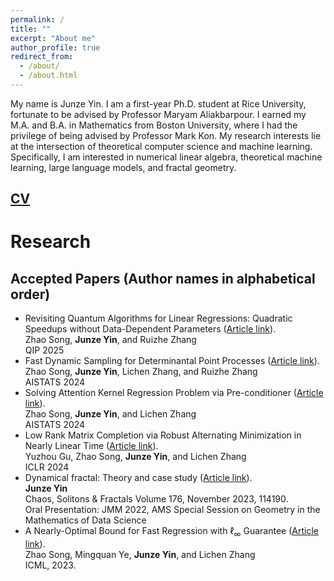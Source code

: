 ```yaml
---
permalink: /
title: ""
excerpt: "About me"
author_profile: true
redirect_from:
  - /about/
  - /about.html
---
```


My name is Junze Yin. I am a first-year Ph.D. student at Rice University, fortunate to be advised by Professor Maryam Aliakbarpour. I earned my M.A. and B.A. in Mathematics from Boston University, where I had the privilege of being advised by Professor Mark Kon. My research interests lie at the intersection of theoretical computer science and machine learning. Specifically, I am interested in numerical linear algebra, theoretical machine learning, large language models, and fractal geometry.

## [CV](../files/Junze_Yin_2024_PhD_CV_PS.pdf)

# Research

## Accepted Papers (Author names in alphabetical order)

- Revisiting Quantum Algorithms for Linear Regressions: Quadratic Speedups without Data-Dependent Parameters ([Article link](https://arxiv.org/pdf/2311.14823)).<br>
  Zhao Song, **Junze Yin**, and Ruizhe Zhang<br>
  QIP 2025
- Fast Dynamic Sampling for Determinantal Point Processes ([Article link](https://proceedings.mlr.press/v238/song24b/song24b.pdf)).<br>
  Zhao Song, **Junze Yin**, Lichen Zhang, and Ruizhe Zhang<br>
  AISTATS 2024
- Solving Attention Kernel Regression Problem via Pre-conditioner ([Article link](https://arxiv.org/pdf/2308.14304.pdf)).<br>
  Zhao Song, **Junze Yin**, and Lichen Zhang<br>
  AISTATS 2024
- Low Rank Matrix Completion via Robust Alternating Minimization in Nearly Linear Time ([Article link](https://openreview.net/pdf?id=N0gT4A0jNV)).<br>
  Yuzhou Gu, Zhao Song, **Junze Yin**, and Lichen Zhang<br>
  ICLR 2024
- Dynamical fractal: Theory and case study ([Article link](https://doi.org/10.1016/j.chaos.2023.114190)).<br>
  **Junze Yin**<br>
  Chaos, Solitons & Fractals Volume 176, November 2023, 114190.<br>
  Oral Presentation: JMM 2022, AMS Special Session on Geometry in the Mathematics of Data Science<br>
- A Nearly-Optimal Bound for Fast Regression with $\ell_\infty$ Guarantee ([Article link](https://proceedings.mlr.press/v202/song23j/song23j.pdf)).<br>
  Zhao Song, Mingquan Ye, **Junze Yin**, and Lichen Zhang<br>
  ICML, 2023.
